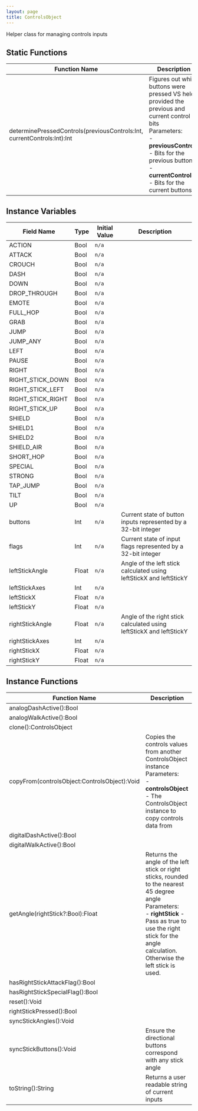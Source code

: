 ```yaml
---
layout: page
title: ControlsObject
---
```


Helper class for managing controls inputs

## Static Functions

| Function Name | Description |
| --------------- | ------------- |
| determinePressedControls(previousControls:Int, currentControls:Int):Int | Figures out which buttons were pressed VS held provided the previous and current control bits<br>Parameters:<br>- **previousControls** - Bits for the previous buttons<br>- **currentControls** - Bits for the current buttons |


## Instance Variables

| Field Name | Type | Initial Value | Description |
| ------------ | ------ | --------------- | ------------- |
| ACTION | Bool | `n/a` |  |
| ATTACK | Bool | `n/a` |  |
| CROUCH | Bool | `n/a` |  |
| DASH | Bool | `n/a` |  |
| DOWN | Bool | `n/a` |  |
| DROP_THROUGH | Bool | `n/a` |  |
| EMOTE | Bool | `n/a` |  |
| FULL_HOP | Bool | `n/a` |  |
| GRAB | Bool | `n/a` |  |
| JUMP | Bool | `n/a` |  |
| JUMP_ANY | Bool | `n/a` |  |
| LEFT | Bool | `n/a` |  |
| PAUSE | Bool | `n/a` |  |
| RIGHT | Bool | `n/a` |  |
| RIGHT_STICK_DOWN | Bool | `n/a` |  |
| RIGHT_STICK_LEFT | Bool | `n/a` |  |
| RIGHT_STICK_RIGHT | Bool | `n/a` |  |
| RIGHT_STICK_UP | Bool | `n/a` |  |
| SHIELD | Bool | `n/a` |  |
| SHIELD1 | Bool | `n/a` |  |
| SHIELD2 | Bool | `n/a` |  |
| SHIELD_AIR | Bool | `n/a` |  |
| SHORT_HOP | Bool | `n/a` |  |
| SPECIAL | Bool | `n/a` |  |
| STRONG | Bool | `n/a` |  |
| TAP_JUMP | Bool | `n/a` |  |
| TILT | Bool | `n/a` |  |
| UP | Bool | `n/a` |  |
| buttons | Int | `n/a` | Current state of button inputs represented by a 32-bit integer |
| flags | Int | `n/a` | Current state of input flags represented by a 32-bit integer |
| leftStickAngle | Float | `n/a` | Angle of the left stick calculated using leftStickX and leftStickY |
| leftStickAxes | Int | `n/a` |  |
| leftStickX | Float | `n/a` |  |
| leftStickY | Float | `n/a` |  |
| rightStickAngle | Float | `n/a` | Angle of the right stick calculated using leftStickX and leftStickY |
| rightStickAxes | Int | `n/a` |  |
| rightStickX | Float | `n/a` |  |
| rightStickY | Float | `n/a` |  |


## Instance Functions

| Function Name | Description |
| --------------- | ------------- |
| analogDashActive():Bool |  |
| analogWalkActive():Bool |  |
| clone():ControlsObject |  |
| copyFrom(controlsObject:ControlsObject):Void | Copies the controls values from another ControlsObject instance<br>Parameters:<br>- **controlsObject** - The ControlsObject instance to copy controls data from |
| digitalDashActive():Bool |  |
| digitalWalkActive():Bool |  |
| getAngle(rightStick?:Bool):Float | Returns the angle of the left stick or right sticks, rounded to the nearest 45 degree angle<br>Parameters:<br>- **rightStick** - Pass as true to use the right stick for the angle calculation. Otherwise the left stick is used. |
| hasRightStickAttackFlag():Bool |  |
| hasRightStickSpecialFlag():Bool |  |
| reset():Void |  |
| rightStickPressed():Bool |  |
| syncStickAngles():Void |  |
| syncStickButtons():Void | Ensure the directional buttons correspond with any stick angle |
| toString():String | Returns a user readable string of current inputs |


